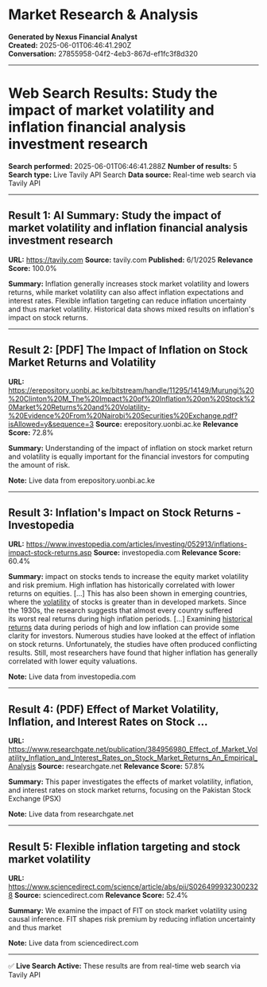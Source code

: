 # Market Research & Analysis

**Generated by Nexus Financial Analyst**  
**Created:** 2025-06-01T06:46:41.290Z  
**Conversation:** 27855958-04f2-4eb3-867d-ef1fc3f8d320

---

# Web Search Results: Study the impact of market volatility and inflation financial analysis investment research

**Search performed:** 2025-06-01T06:46:41.288Z
**Number of results:** 5
**Search type:** Live Tavily API Search
**Data source:** Real-time web search via Tavily API

---

## Result 1: AI Summary: Study the impact of market volatility and inflation financial analysis investment research

**URL:** https://tavily.com
**Source:** tavily.com
**Published:** 6/1/2025
**Relevance Score:** 100.0%

**Summary:** Inflation generally increases stock market volatility and lowers returns, while market volatility can also affect inflation expectations and interest rates. Flexible inflation targeting can reduce inflation uncertainty and thus market volatility. Historical data shows mixed results on inflation's impact on stock returns.


---

## Result 2: [PDF] The Impact of Inflation on Stock Market Returns and Volatility

**URL:** https://erepository.uonbi.ac.ke/bitstream/handle/11295/14149/Murungi%20%20Clinton%20M_The%20Impact%20of%20Inflation%20on%20Stock%20Market%20Returns%20and%20Volatility-%20Evidence%20From%20Nairobi%20Securities%20Exchange.pdf?isAllowed=y&sequence=3
**Source:** erepository.uonbi.ac.ke
**Relevance Score:** 72.8%

**Summary:** Understanding of the impact of inflation on stock market return and volatility is equally important for the financial investors for computing the amount of risk.

**Note:** Live data from erepository.uonbi.ac.ke

---

## Result 3: Inflation's Impact on Stock Returns - Investopedia

**URL:** https://www.investopedia.com/articles/investing/052913/inflations-impact-stock-returns.asp
**Source:** investopedia.com
**Relevance Score:** 60.4%

**Summary:** impact on stocks tends to increase the equity market volatility and risk premium. High inflation has historically correlated with lower returns on equities. [...] This has also been shown in emerging countries, where the [volatility](https://www.investopedia.com/terms/v/volatility.asp) of stocks is greater than in developed markets. Since the 1930s, the research suggests that almost every country suffered its worst real returns during high inflation periods. [...] Examining [historical returns](https://www.investopedia.com/terms/h/historical-returns.asp) data during periods of high and low inflation can provide some clarity for investors. Numerous studies have looked at the effect of inflation on stock returns. Unfortunately, the studies have often produced conflicting results. Still, most researchers have found that higher inflation has generally correlated with lower equity valuations.

**Note:** Live data from investopedia.com

---

## Result 4: (PDF) Effect of Market Volatility, Inflation, and Interest Rates on Stock ...

**URL:** https://www.researchgate.net/publication/384956980_Effect_of_Market_Volatility_Inflation_and_Interest_Rates_on_Stock_Market_Returns_An_Empirical_Analysis
**Source:** researchgate.net
**Relevance Score:** 57.8%

**Summary:** This paper investigates the effects of market volatility, inflation, and interest rates on stock market returns, focusing on the Pakistan Stock Exchange (PSX)

**Note:** Live data from researchgate.net

---

## Result 5: Flexible inflation targeting and stock market volatility

**URL:** https://www.sciencedirect.com/science/article/abs/pii/S0264999323002328
**Source:** sciencedirect.com
**Relevance Score:** 52.4%

**Summary:** We examine the impact of FIT on stock market volatility using causal inference. FIT shapes risk premium by reducing inflation uncertainty and thus market

**Note:** Live data from sciencedirect.com

---


✅ **Live Search Active:** These results are from real-time web search via Tavily API
